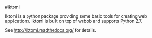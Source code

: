 #iktomi

Iktomi is a python package providing some basic tools for creating web applications. Iktomi is built on top of webob and supports Python 2.7.

See http://iktomi.readthedocs.org/ for details.
